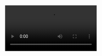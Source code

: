 ![Nothing Gonna Change My Love For You (Lyric) -TRUE LOVE.mp4](https://github.com/Keanu-42/Keanu-42.github.io/blob/main/video/Nothing%20Gonna%20Change%20My%20Love%20For%20You%20(Lyric)%20%20-TRUE%20LOVE.mp4)
